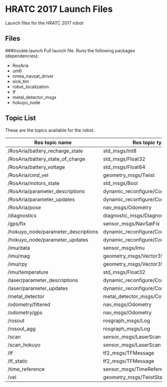 # HRATC 2017 Launch Files

Launch files for the HRATC 2017 robot

## Files
###trouble.launch
Full launch file. Runs the following packages (dependencies):
* RosAria
* um6
* nmea_navsat_driver
* sick_tim
* robot_localization
* tf
* metal_detector_msgs
* hokuyo_node


## Topic List

These are the topics available for the robot.

| Ros topic name                      | Ros topic type                        |
| ----------------------------------- | ------------------------------------- |
| /RosAria/battery_recharge_state     | std_msgs/Int8                         |
| /RosAria/battery_state_of_charge    | std_msgs/Float32                      |
| /RosAria/battery_voltage            | std_msgs/Float64                      |
| /RosAria/cmd_vel                    | geometry_msgs/Twist                   |
| /RosAria/motors_state               | std_msgs/Bool                         |
| /RosAria/parameter_descriptions     | dynamic_reconfigure/ConfigDescription |
| /RosAria/parameter_updates          | dynamic_reconfigure/Config            |
| /RosAria/pose                       | nav_msgs/Odometry                     |
| /diagnostics                        | diagnostic_msgs/DiagnosticArray       |
| /gps/fix                            | sensor_msgs/NavSatFix                 |
| /hokuyo_node/parameter_descriptions | dynamic_reconfigure/ConfigDescription |
| /hokuyo_node/parameter_updates      | dynamic_reconfigure/Config            |
| /imu/data                           | sensor_msgs/Imu                       |
| /imu/mag                            | geometry_msgs/Vector3Stamped          |
| /imu/rpy                            | geometry_msgs/Vector3Stamped          |
| /imu/temperature                    | std_msgs/Float32                      |
| /laser/parameter_descriptions       | dynamic_reconfigure/ConfigDescription |
| /laser/parameter_updates            | dynamic_reconfigure/Config            |
| /metal_detector                     | metal_detector_msgs/Coil              |
| /odometry/filtered                  | nav_msgs/Odometry                     |
| /odometry/gps                       | nav_msgs/Odometry                     |
| /rosout                             | rosgraph_msgs/Log                     |
| /rosout_agg                         | rosgraph_msgs/Log                     |
| /scan                               | sensor_msgs/LaserScan                 |
| /scan_hokuyo                        | sensor_msgs/LaserScan                 |
| /tf                                 | tf2_msgs/TFMessage                    |
| /tf_static                          | tf2_msgs/TFMessage                    |
| /time_reference                     | sensor_msgs/TimeReference             |
| /vel                                | geometry_msgs/TwistStamped            |
